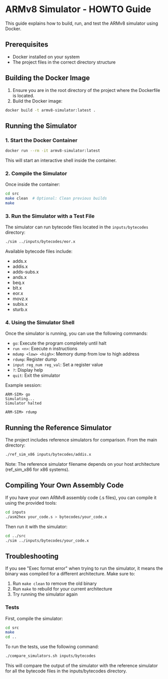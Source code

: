 # ARMv8 Simulator - HOWTO Guide

This guide explains how to build, run, and test the ARMv8 simulator using Docker.

## Prerequisites

- Docker installed on your system
- The project files in the correct directory structure

## Building the Docker Image

1. Ensure you are in the root directory of the project where the Dockerfile is located.
2. Build the Docker image:

```bash
docker build -t armv8-simulator:latest .
```

## Running the Simulator

### 1. Start the Docker Container

```bash
docker run --rm -it armv8-simulator:latest
```

This will start an interactive shell inside the container.

### 2. Compile the Simulator

Once inside the container:

```bash
cd src
make clean  # Optional: Clean previous builds
make
```

### 3. Run the Simulator with a Test File

The simulator can run bytecode files located in the `inputs/bytecodes` directory:

```bash
./sim ../inputs/bytecodes/eor.x
```

Available bytecode files include:
- adds.x
- addis.x
- adds-subs.x
- ands.x
- beq.x
- blt.x
- eor.x
- movz.x
- subis.x
- sturb.x

### 4. Using the Simulator Shell

Once the simulator is running, you can use the following commands:

- `go`: Execute the program completely until halt
- `run <n>`: Execute n instructions
- `mdump <low> <high>`: Memory dump from low to high address
- `rdump`: Register dump
- `input reg_num reg_val`: Set a register value
- `?`: Display help
- `quit`: Exit the simulator

Example session:
```
ARM-SIM> go
Simulating...
Simulator halted

ARM-SIM> rdump
```

## Running the Reference Simulator

The project includes reference simulators for comparison. From the main directory:

```bash
./ref_sim_x86 inputs/bytecodes/addis.x
```

Note: The reference simulator filename depends on your host architecture (ref_sim_x86 for x86 systems).

## Compiling Your Own Assembly Code

If you have your own ARMv8 assembly code (.s files), you can compile it using the provided tools:

```bash
cd inputs
./asm2hex your_code.s > bytecodes/your_code.x
```

Then run it with the simulator:

```bash
cd ../src
./sim ../inputs/bytecodes/your_code.x
```

## Troubleshooting

If you see "Exec format error" when trying to run the simulator, it means the binary was compiled for a different architecture. Make sure to:

1. Run `make clean` to remove the old binary
2. Run `make` to rebuild for your current architecture
3. Try running the simulator again 


### Tests

First, compile the simulator:

```bash
cd src
make
cd ..
```

To run the tests, use the following command:

```bash
./compare_simulators.sh inputs/bytecodes
```

This will compare the output of the simulator with the reference simulator for all the bytecode files in the inputs/bytecodes directory.

